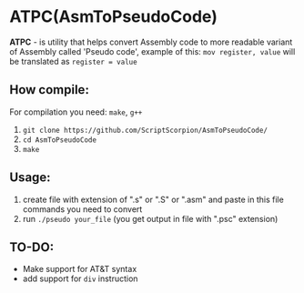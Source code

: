 # ATPC(AsmToPseudoCode)
**ATPC** - is utility that helps convert Assembly code to more readable variant of Assembly called 'Pseudo code', example of this: `mov register, value` will be translated as `register = value`

## How compile:
  For compilation you need: `make`, `g++`
1. `git clone https://github.com/ScriptScorpion/AsmToPseudoCode/`
2. `cd AsmToPseudoCode`
3. `make`

## Usage:
1. create file with extension of ".s" or ".S" or ".asm" and paste in this file commands you need to convert
2. run `./pseudo your_file` (you get output in file with ".psc" extension) 


## TO-DO:
* Make support for AT&T syntax
* add support for `div` instruction
